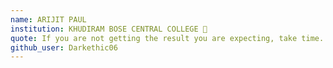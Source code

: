 ```yaml
---
name: ARIJIT PAUL 
institution: KHUDIRAM BOSE CENTRAL COLLEGE 🚩 
quote: If you are not getting the result you are expecting, take time. Time will give you the best result. 
github_user: Darkethic06
---
```

